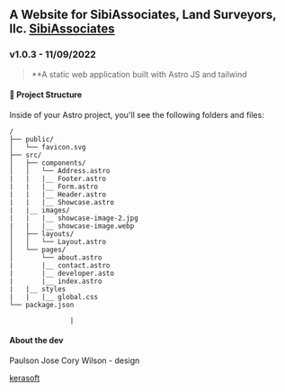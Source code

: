 ## A Website for SibiAssociates, Land Surveyors, llc. [SibiAssociates](https://)

### v1.0.3 - 11/09/2022

> **A static web application built with Astro JS and tailwind


#### 🚀 Project Structure

Inside of your Astro project, you'll see the following folders and files:

```
/
├── public/
│   └── favicon.svg
├── src/
│   ├── components/
│   │   └── Address.astro
|   |   |__ Footer.astro
|   |   |__ Form.astro
|   |   |__ Header.astro
|   |   |__ Showcase.astro
|   |__ images/
|   |   |__ showcase-image-2.jpg
|   |   |__ showcase-image.webp
│   ├── layouts/
│   │   └── Layout.astro
│   └── pages/
│       └── about.astro
|       |__ contact.astro
|       |__ developer.asto
|       |__ index.astro
|   |__ styles
|   |   |__ global.css
└── package.json
```
                   |

#### About the dev
  Paulson Jose
  Cory Wilson - design

[kerasoft](https://kerasoft.in)